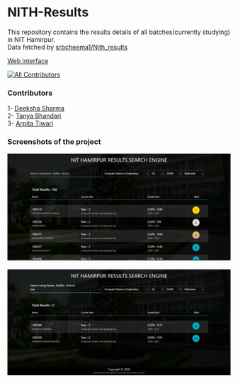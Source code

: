 # NITH-Results
This repository contains the results details of all batches(currently studying) in NIT Hamirpur.<br/>
Data fetched by [srbcheema1/Nith_results](https://github.com/srbcheema1/Nith_results)<br>

[Web interface](http://nith-results.vercel.app/) 

[![All Contributors](https://img.shields.io/badge/all_contributors-3-orange.svg?style=flat-square)](#contributors)

### Contributors
1- [Deeksha Sharma](https://github.com/Deeksha2501/)<br/>
2- [Tanya Bhandari](https://github.com/66rhythm/)<br/>
3- [Arpita Tiwari](https://github.com/Arpita309/)

### Screenshots of the project
![img 1](images/img2.jpg)<br/><br/>
![img 2](images/img1.jpg)


